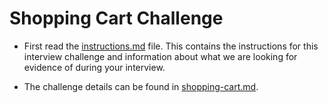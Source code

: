 # Shopping Cart Challenge

- First read the [instructions.md](instructions.md) file. This contains the instructions for this interview challenge and information about what we are looking for evidence of during your interview.

- The challenge details can be found in [shopping-cart.md](shopping-cart.md).